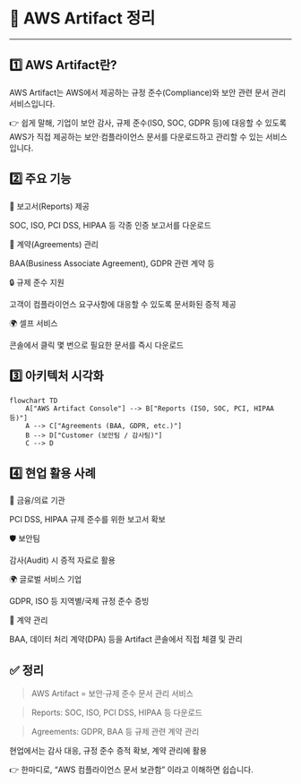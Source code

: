 # 📑 AWS Artifact 정리

---

## 1️⃣ AWS Artifact란?

AWS Artifact는 AWS에서 제공하는 규정 준수(Compliance)와 보안 관련 문서 관리 서비스입니다.

👉 쉽게 말해,
기업이 보안 감사, 규제 준수(ISO, SOC, GDPR 등)에 대응할 수 있도록
AWS가 직접 제공하는 보안·컴플라이언스 문서를 다운로드하고 관리할 수 있는 서비스입니다.

## 2️⃣ 주요 기능

📜 보고서(Reports) 제공

SOC, ISO, PCI DSS, HIPAA 등 각종 인증 보고서를 다운로드

🤝 계약(Agreements) 관리

BAA(Business Associate Agreement), GDPR 관련 계약 등

🔒 규제 준수 지원

고객이 컴플라이언스 요구사항에 대응할 수 있도록 문서화된 증적 제공

🌍 셀프 서비스

콘솔에서 클릭 몇 번으로 필요한 문서를 즉시 다운로드

## 3️⃣ 아키텍처 시각화

```mermaid
flowchart TD
    A["AWS Artifact Console"] --> B["Reports (ISO, SOC, PCI, HIPAA 등)"]
    A --> C["Agreements (BAA, GDPR, etc.)"]
    B --> D["Customer (보안팀 / 감사팀)"]
    C --> D
```


## 4️⃣ 현업 활용 사례

🏦 금융/의료 기관

PCI DSS, HIPAA 규제 준수를 위한 보고서 확보

🛡️ 보안팀

감사(Audit) 시 증적 자료로 활용

🌍 글로벌 서비스 기업

GDPR, ISO 등 지역별/국제 규정 준수 증빙

📂 계약 관리

BAA, 데이터 처리 계약(DPA) 등을 Artifact 콘솔에서 직접 체결 및 관리

## ✅ 정리

> AWS Artifact = 보안·규제 준수 문서 관리 서비스

> Reports: SOC, ISO, PCI DSS, HIPAA 등 다운로드

> Agreements: GDPR, BAA 등 규제 관련 계약 관리

현업에서는 감사 대응, 규정 준수 증적 확보, 계약 관리에 활용

👉 한마디로, “AWS 컴플라이언스 문서 보관함” 이라고 이해하면 쉽습니다.
